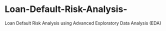 # Loan-Default-Risk-Analysis-
Loan Default Risk Analysis using Advanced Exploratory Data Analysis (EDA)
